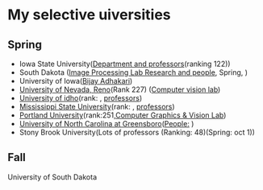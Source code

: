# My selective uiversities

## Spring

* Iowa State University([Department and professors](https://www.cs.iastate.edu/people/research-area/AI-ML-and-Data%20Science)(ranking 122))
* South Dakota ([Image Processing Lab Research and people](https://www.sdstate.edu/electrical-engineering-and-computer-science/image-processing-lab/directory), Spring, )
* University of Iowa([Bijay Adhakari](https://homepage.divms.uiowa.edu/~badhikari/))
* [University of Nevada, Reno]()(Rank 227) ([Computer vision lab](https://www.unr.edu/cse/research/intelligent-systems))
* [University of idho]()(rank: , [professors](https://www.uidaho.edu/engr/departments/cs/our-people/faculty))
* [Mississippi State University]()(rank: , [professors](https://www.cse.msstate.edu/people/faculty/))
* [Portland University]()(rank:251,[Computer Graphics & Vision Lab](https://www.pdx.edu/computer-science/research-areas))
* [University of North Carolina at Greensboro]()([People:](https://sites.google.com/view/minjeongkim) )
* Stony Brook University(Lots of professors (Ranking: 48)(Spring: oct 1))


## Fall

University of South Dakota


<!-- ## Cheepast University for MS in CS -->
